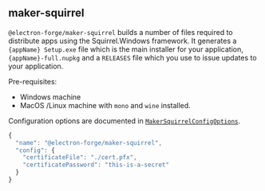 ## maker-squirrel

`@electron-forge/maker-squirrel` builds a number of files required to distribute apps using the Squirrel.Windows framework. It generates a `{appName} Setup.exe` file which is the main installer for your application, `{appName}-full.nupkg` and a `RELEASES` file which you use to issue updates to your application.

Pre-requisites:
* Windows machine
* MacOS /Linux machine with `mono` and `wine` installed.

Configuration options are documented in [`MakerSquirrelConfigOptions`](https://js.electronforge.io/interfaces/_electron_forge_maker_squirrel._internal_.Options.html).

```javascript
{
  "name": "@electron-forge/maker-squirrel",
  "config": {
    "certificateFile": "./cert.pfx",
    "certificatePassword": "this-is-a-secret"
  }
}
```
